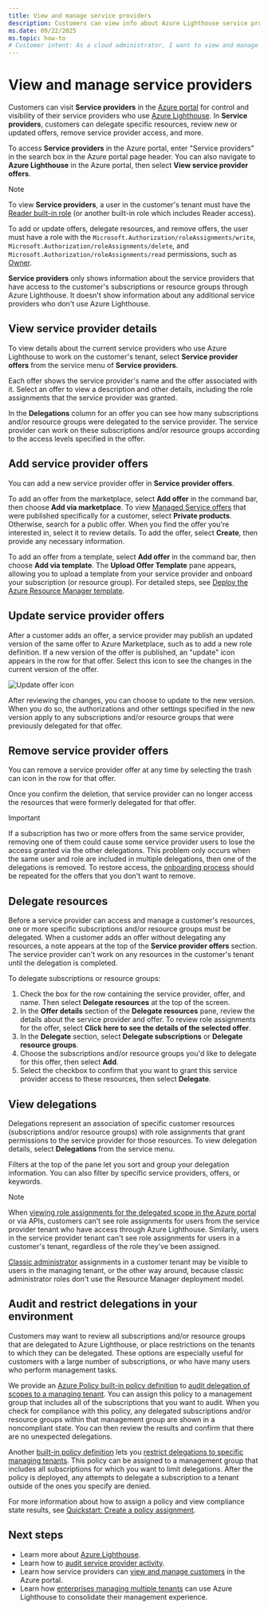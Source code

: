 ```yaml
---
title: View and manage service providers
description: Customers can view info about Azure Lighthouse service providers, service provider offers, and delegated resources in the Azure portal.
ms.date: 09/22/2025
ms.topic: how-to
# Customer intent: As a cloud administrator, I want to view and manage Azure Lighthouse service providers and their offers in the Azure portal, so that I can control access and delegate resources effectively while ensuring compliance with my organization's resource management policies.
---
```


# View and manage service providers

Customers can visit **Service providers** in the [Azure portal](https://portal.azure.com) for control and visibility of their service providers who use [Azure Lighthouse](../overview.md). In **Service providers**, customers can delegate specific resources, review new or updated offers, remove service provider access, and more.

To access **Service providers** in the Azure portal, enter "Service providers" in the search box in the Azure portal page header. You can also navigate to **Azure Lighthouse** in the Azure portal, then select **View service provider offers**.

> [!NOTE]
> To view **Service providers**, a user in the customer's tenant must have the [Reader built-in role](/azure/role-based-access-control/built-in-roles#reader) (or another built-in role which includes Reader access).
>
> To add or update offers, delegate resources, and remove offers, the user must have a role with the `Microsoft.Authorization/roleAssignments/write`, `Microsoft.Authorization/roleAssignments/delete`, and `Microsoft.Authorization/roleAssignments/read` permissions, such as [Owner](/azure/role-based-access-control/built-in-roles#owner).

**Service providers** only shows information about the service providers that have access to the customer's subscriptions or resource groups through Azure Lighthouse. It doesn't show information about any additional service providers who don't use Azure Lighthouse.

## View service provider details

To view details about the current service providers who use Azure Lighthouse to work on the customer's tenant, select **Service provider offers** from the service menu of **Service providers**.

Each offer shows the service provider's name and the offer associated with it. Select an offer to view a description and other details, including the role assignments that the service provider was granted.

In the **Delegations** column for an offer you can see how many subscriptions and/or resource groups were delegated to the service provider. The service provider can work on these subscriptions and/or resource groups according to the access levels specified in the offer.

## Add service provider offers

You can add a new service provider offer in **Service provider offers**.

To add an offer from the marketplace, select **Add offer** in the command bar, then choose **Add via marketplace**. To view [Managed Service offers](../concepts/managed-services-offers.md) that were published specifically for a customer, select **Private products**. Otherwise, search for a public offer. When you find the offer you're interested in, select it to review details. To add the offer, select **Create**, then provide any necessary information.

To add an offer from a template, select **Add offer** in the command bar, then choose **Add via template**. The **Upload Offer Template** pane appears, allowing you to upload a template from your service provider and onboard your subscription (or resource group). For detailed steps, see [Deploy the Azure Resource Manager template](onboard-customer.md#deploy-the-azure-resource-manager-template).

## Update service provider offers

After a customer adds an offer, a service provider may publish an updated version of the same offer to Azure Marketplace, such as to add a new role definition. If a new version of the offer is published, an "update" icon appears in the row for that offer. Select this icon to see the changes in the current version of the offer.

 ![Update offer icon](../media/update-offer.jpg)

After reviewing the changes, you can choose to update to the new version. When you do so, the authorizations and other settings specified in the new version apply to any subscriptions and/or resource groups that were previously delegated for that offer.

## Remove service provider offers

You can remove a service provider offer at any time by selecting the trash can icon in the row for that offer.

Once you confirm the deletion, that service provider can no longer access the resources that were formerly delegated for that offer.

> [!IMPORTANT]
> If a subscription has two or more offers from the same service provider, removing one of them could cause some service provider users to lose the access granted via the other delegations. This problem only occurs when the same user and role are included in multiple delegations, then one of the delegations is removed. To restore access, the [onboarding process](onboard-customer.md) should be repeated for the offers that you don't want to remove.

## Delegate resources

Before a service provider can access and manage a customer's resources, one or more specific subscriptions and/or resource groups must be delegated. When a customer adds an offer without delegating any resources, a note appears at the top of the **Service provider offers** section. The service provider can't work on any resources in the customer's tenant until the delegation is completed.

To delegate subscriptions or resource groups:

1. Check the box for the row containing the service provider, offer, and name. Then select **Delegate resources** at the top of the screen.
1. In the **Offer details** section of the **Delegate resources** pane, review the details about the service provider and offer. To review role assignments for the offer, select **Click here to see the details of the selected offer**.
1. In the **Delegate** section, select **Delegate subscriptions** or **Delegate resource groups**.
1. Choose the subscriptions and/or resource groups you'd like to delegate for this offer, then select **Add**.
1. Select the checkbox to confirm that you want to grant this service provider access to these resources, then select **Delegate**.

## View delegations

Delegations represent an association of specific customer resources (subscriptions and/or resource groups) with role assignments that grant permissions to the service provider for those resources. To view delegation details, select **Delegations** from the service menu.

Filters at the top of the pane let you sort and group your delegation information. You can also filter by specific service providers, offers, or keywords.

> [!NOTE]
> When [viewing role assignments for the delegated scope in the Azure portal](/azure/role-based-access-control/role-assignments-list-portal#list-role-assignments-at-a-scope) or via APIs, customers can't see role assignments for users from the service provider tenant who have access through Azure Lighthouse. Similarly, users in the service provider tenant can't see role assignments for users in a customer's tenant, regardless of the role they've been assigned.
>
> [Classic administrator](/azure/role-based-access-control/classic-administrators) assignments in a customer tenant may be visible to users in the managing tenant, or the other way around, because classic administrator roles don't use the Resource Manager deployment model.

## Audit and restrict delegations in your environment

Customers may want to review all subscriptions and/or resource groups that are delegated to Azure Lighthouse, or place restrictions on the tenants to which they can be delegated. These options are especially useful for customers with a large number of subscriptions, or who have many users who perform management tasks.

We provide an [Azure Policy built-in policy definition](/azure/governance/policy/samples/built-in-policies#lighthouse) to [audit delegation of scopes to a managing tenant](https://github.com/Azure/azure-policy/blob/master/built-in-policies/policyDefinitions/Lighthouse/Delegations_Audit.json). You can assign this policy to a management group that includes all of the subscriptions that you want to audit. When you check for compliance with this policy, any delegated subscriptions and/or resource groups within that management group are shown in a noncompliant state. You can then review the results and confirm that there are no unexpected delegations.

Another [built-in policy definition](/azure/governance/policy/samples/built-in-policies#lighthouse) lets you [restrict delegations to specific managing tenants](https://github.com/Azure/azure-policy/blob/master/built-in-policies/policyDefinitions/Lighthouse/AllowCertainManagingTenantIds_Deny.json). This policy can be assigned to a management group that includes all subscriptions for which you want to limit delegations. After the policy is deployed, any attempts to delegate a subscription to a tenant outside of the ones you specify are denied.

For more information about how to assign a policy and view compliance state results, see [Quickstart: Create a policy assignment](/azure/governance/policy/assign-policy-portal).

## Next steps

- Learn more about [Azure Lighthouse](../overview.md).
- Learn how to [audit service provider activity](view-service-provider-activity.md).
- Learn how service providers can [view and manage customers](view-manage-customers.md) in the Azure portal.
- Learn how [enterprises managing multiple tenants](../concepts/enterprise.md) can use Azure Lighthouse to consolidate their management experience.
